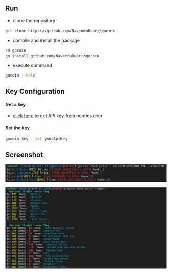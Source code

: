 ## Run

* clone the repository
```bash
git clone https://github.com/NavenduDuari/gocoin
```

* compile and install the package
```bash
cd gocoin
go install github.com/NavenduDuari/gocoin
```

* execute command
```bash
gocoin --help
```
## Key Configuration
#### Get a key
* [click here](https://p.nomics.com/cryptocurrency-bitcoin-api) to get API key from nomics.com

#### Set the key
```bash
gocoin key --set yourApiKey
```

## Screenshot
![ex1](./ex1.png)

![ex2](./ex2.png)
